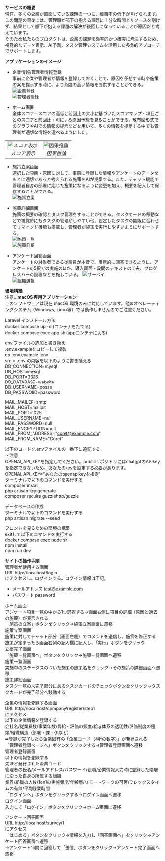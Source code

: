 **サービスの概要**   
現在、多くの企業が直面している課題の一つに、離職率の低下が挙げられます。この問題の背後には、管理職が部下の抱える課題に十分な時間とリソースを割けず、結果として部下が抱える課題の解決が後回しになっていることが原因だと考えています。  
そのため私たちのプロダクトは、企業の課題を効率的かつ確実に解決するため、視覚的なデータ表示、AI予測、タスク管理システムを活用した多角的アプローチでサポートします。  

**アプリケーションのイメージ**  
 - 企業情報/管理者情報登録  
事前に企業や管理者が情報を登録しておくことで、原因を予想する時や施策の案を提示する時に、より角度の高い情報を提供することができる。 
 ![企業登録](./images/company.png)   
 ![管理者登録](./images/admin.png)   

 - ホーム画面  
 全体スコア・スコアの高低と前回比の大小に基づいたスコアマップ・項目ごとのスコアと前回比・AIによる原因予想を見ることができる。散布図形式でのグラフやAIでの情報の提示などを用いて、多くの情報を提示する中でも管理者が適切な情報を選べるようにした。  
<table>
  <tr>
    <td align="center">
      <img src="./images/top_home.png" alt="スコア表示" width="100%">
      <br>
      <em>スコア表示</em>
    </td>
    <td align="center">
      <img src="./images/bottom_home.png" alt="因果推論" width="100%">
      <br>
      <em>因果推論</em>
    </td>
  </tr>
</table>

 - 施策立案画面  
 選択した項目・原因に対して、事前に登録した情報やアンケートのデータをもとに適切であると考えられる施策をAIが提案する。また、チャット機能で管理者自身の部署に応じた施策になるように変更を加え、概要を記入して保存することができる。  
 ![施策立案](./images/measure_create.png)  

 - 施策詳細画面  
 施策の概要の確認とタスク管理をすることができる。タスクカードの移動などで視覚的にもタスクの管理がしやすい他、設定したタスクの期限に合わせてリマインド機能も搭載し、管理者が施策を実行しやすいようにサポートする。  
![施策一覧](./images/measure_index.png)   
![施策詳細](./images/measure_show.png)  

 - アンケート回答画面  
 アンケートの対象者である従業員が本音で、積極的に回答できるように、アンケートの5択での実施のほか、導入画面・設問のテキストの工夫、プログレスバーの設置などを施している。
 ![サーベイ](./images/survey.png)   
![組織選択](./images/survey_select.png)  


 **環境構築**  
 注意...**macOS 専用アプリケーション**  
 このソフトウェアは現在 macOS 環境のみに対応しています。他のオペレーティングシステム（Windows, Linux等）では動作しませんのでご注意ください。  


Laravel インストール方法  
docker compose up -d (コンテナをたてる)  
docker compose exec app sh (appコンテナに入る)  

env.ファイルの追加と書き換え  
.env.exampleをコピーして複製  
cp .env.example .env  
src > .env の内容を以下のように書き換える    
 DB_CONNECTION=mysql  
 DB_HOST=mysql  
 DB_PORT=3306  
 DB_DATABASE=website  
 DB_USERNAME=posse  
 DB_PASSWORD=password  
 

 MAIL_MAILER=smtp  
 MAIL_HOST=mailpit  
 MAIL_PORT=1025  
 MAIL_USERNAME=null  
 MAIL_PASSWORD=null  
 MAIL_ENCRYPTION=null  
 MAIL_FROM_ADDRESS="coret@example.com"  
 MAIL_FROM_NAME="Coret"  
 
以下のコードを.envファイルの一番下に追記する  
・注意  
OPENAI_API_KEYを指定してください。publicリポジトリにはchatgptのAPIkeyを指定できないため、あなたのkeyを設定する必要があります。  
OPENAI_API_KEY="あなたのopenapikeyを指定"  
ターミナルで以下のコマンドを実行する  
composer install  
php artisan key:generate  
composer require guzzlehttp/guzzle   


データベースの作成  
ターミナルで以下のコマンドを実行する  
php artisan migrate --seed  

フロントを見るための環境の構築  
exitして以下のコマンドを実行する  
docker compose exec node sh  
npm install  
npm run dev  


**サイトの操作手順**  
管理者が使用する画面  
URL http://localhost/login  
にアクセスし、ログインする。ログイン情報は下記。  
 - メールアドレス test@example.com  
 - パスワード password  


ホーム画面  
アンケート項目一覧の中から1つ選択する→画面右側に項目の詳細（原因と過去の施策）が表示される  
「施策の立案」ボタンをクリック→施策立案画面に遷移  
施策立案画面  
施策に対してチャット部分（画面左側）でコメントを送信し、施策を修正する  
施策が定まったら画面右側の記入欄に記入し、「実行」ボタンをクリック  
立案完了画面  
「施策一覧画面へ」ボタンをクリック→施策一覧画面へ遷移  
施策一覧画面  
実施中のステータスのついた施策の施策名をクリック→その施策の詳細画面へ遷移  
施策詳細画面  
タスク一覧の未完了部分にあるタスクカードのチェックボタンをクリック→タスクカードが完了部分へ移動する  


企業の情報を登録する画面  
URL http://localhost/company/register/step1  
にアクセス  
 以下の企業情報を登録する  
会社名/従業員数/事業年数/昇給・評価の頻度/給与体系の透明性/評価制度の種類/組織構造（部署・課・係など）  
   ➡登録が完了したら企業固有の「企業コード（4桁の数字）」が発行される  
「管理者登録ページへ」ボタンをクリックする→管理者登録画面へ遷移  
管理者登録画面  
 以下の情報を登録する  
先ほど発行された企業コード  
管理者の氏名/メールアドレス/パスワード/役職/企業情報入力時に登録した階層に沿った自身の所属する組織  
業界/組織の人数/1on1の実施頻度/年齢層/リモートワークの可否/フレックスタイムの有無/平均残業時間  
「ログインへ」ボタンをクリックする→ログイン画面へ遷移  
ログイン画面  
 入力して「ログイン」ボタンをクリック→ホーム画面に遷移  

アンケート回答画面  
URL http://localhost/survey/1  
にアクセス  
「はじめる」ボタンをクリック→情報を入力し「回答画面へ」をクリック→アンケート回答画面へ遷移  
→アンケート16問に回答して「送信」ボタンをクリック→アンケート完了画面へ遷移  